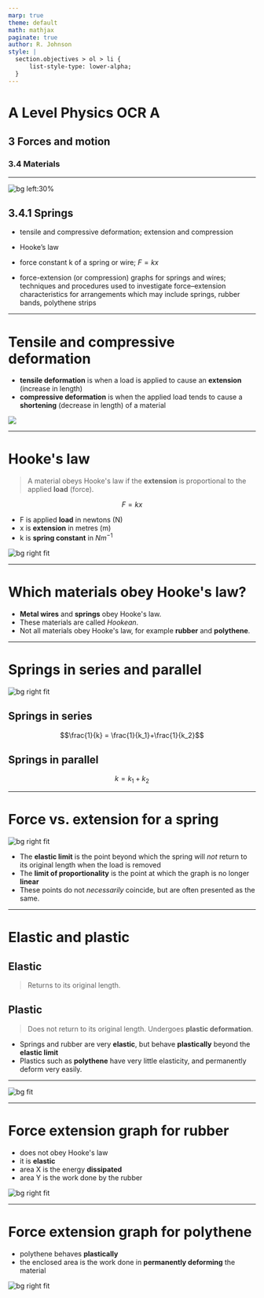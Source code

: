 ```yaml
---
marp: true
theme: default
math: mathjax
paginate: true
author: R. Johnson
style: |
  section.objectives > ol > li {
      list-style-type: lower-alpha;
  }
---
```


# A Level Physics OCR A
## 3 Forces and motion
### 3.4 Materials

---

![bg left:30%](https://brewminate.com/wp-content/uploads/2017/05/052617-30-768x1164.jpg)
## 3.4.1 Springs

- tensile and compressive deformation; extension and compression

- Hooke’s law

- force constant k of a spring or wire; $F = kx$

- force-extension (or compression) graphs for springs and wires; techniques and procedures used to investigate force–extension characteristics for arrangements which may include springs, rubber bands, polythene strips

---

# Tensile and compressive deformation

- **tensile deformation** is when a load is applied to cause an **extension** (increase in length)
- **compressive deformation** is when the applied load tends to cause a **shortening** (decrease in length) of a material

![](https://brewminate.com/wp-content/uploads/2017/05/052617-27-1024x279.png)

---

# Hooke's law

> A material obeys Hooke's law if the **extension** is proportional to the applied **load** (force).

$$F=kx$$
- F is applied **load** in newtons (N)
- x is **extension** in metres (m)
- k is **spring constant** in $Nm^{-1}$

![bg right fit](http://xaktly.com/Images/Physics/HookesLaw/SpringMassComparison.png)

---

# Which materials obey Hooke's law?

- **Metal wires** and **springs** obey Hooke's law.
- These materials are called _Hookean_.
- Not all materials obey Hooke's law, for example **rubber** and **polythene**.

---

# Springs in series and parallel

![bg right fit](https://spark.iop.org/sites/default/files/image/from-left-single-spring-springs-in-series-springs-in-parallel.gif)

## Springs in series
$$\frac{1}{k} = \frac{1}{k_1}+\frac{1}{k_2}$$
## Springs in parallel
$$k = k_1+k_2$$

---

# Force vs. extension for a spring

![bg right fit](https://i.stack.imgur.com/zhXS3.jpg)

- The **elastic limit** is the point beyond which the spring will *not* return to its original length when the load is removed
- The **limit of proportionality** is the point at which the graph is no longer **linear**
- These points do not _necessarily_ coincide, but are often presented as the same.

---

# Elastic and plastic

## Elastic
> Returns to its original length.

## Plastic
> Does not return to its original length. Undergoes **plastic deformation**. 

- Springs and rubber are very **elastic**, but behave **plastically** beyond the **elastic limit**
- Plastics such as **polythene** have very little elasticity, and permanently deform very easily.

---

![bg fit](http://pediaa.com/wp-content/uploads/2018/01/Difference-Between-Elastic-and-Plastic-Deformation-1.png)

---

# Force extension graph for rubber

- does not obey Hooke's law
- it is **elastic**
- area X is the energy **dissipated**
- area Y is the work done by the rubber

![bg right fit](https://1.bp.blogspot.com/--y7-OobDcq8/XOrVX_SIdOI/AAAAAAAAKVA/x_pdoV3qcXgSNAWnmozSdsAx47osYUVtACLcBGAs/w1200-h630-p-k-no-nu/june2017p12q21-force-extension-rubber-band-stretch-contract.png)

---

# Force extension graph for polythene

- polythene behaves **plastically**
- the enclosed area is the work done in **permanently deforming** the material

![bg right fit](https://revise.im/content/02-physics/02-unit-2/05-materials/load-polythene.png)

